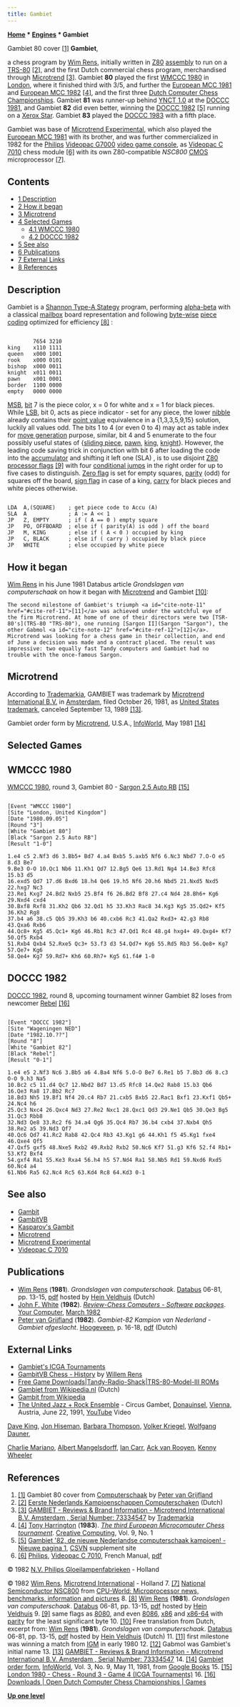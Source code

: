 ```yaml
---
title: Gambiet
---
```

**[Home](Home "Home") * [Engines](Engines "Engines") * Gambiet**

[](http://www.necoma.nl/chess.html) Gambiet 80 cover <a id="cite-note-1" href="#cite-ref-1">[1]</a>
**Gambiet**,

a chess program by [Wim Rens](Wim_Rens "Wim Rens"), initially written in [Z80](Z80 "Z80") [assembly](Assembly "Assembly") to run on a [TRS-80](TRS-80 "TRS-80") <a id="cite-note-2" href="#cite-ref-2">[2]</a>, and the first Dutch commercial chess program, merchandised through [Microtrend](Microtrend "Microtrend") <a id="cite-note-3" href="#cite-ref-3">[3]</a>. Gambiet **80** played the first [WMCCC 1980](WMCCC_1980 "WMCCC 1980") in [London](https://en.wikipedia.org/wiki/London), where it finished third with 3/5, and further the [European MCC 1981](European_MCC_1981 "European MCC 1981") and [European MCC 1982](European_MCC_1982 "European MCC 1982") <a id="cite-note-4" href="#cite-ref-4">[4]</a>, and the first three [Dutch Computer Chess Championships](Dutch_Open_Computer_Chess_Championship "Dutch Open Computer Chess Championship"). Gambiet **81** was runner-up behind [YNCT 1.0](YNCT "YNCT") at the [DOCCC 1981](DOCCC_1981 "DOCCC 1981"), and Gambiet **82** did even better, winning the [DOCCC 1982](DOCCC_1982 "DOCCC 1982") <a id="cite-note-5" href="#cite-ref-5">[5]</a> running on a [Xerox Star](https://en.wikipedia.org/wiki/Xerox_Star). Gambiet **83** played the [DOCCC 1983](DOCCC_1983 "DOCCC 1983") with a fifth place.

Gambiet was base of [Microtrend Experimental](Microtrend_Experimental "Microtrend Experimental"), which also played the [European MCC 1981](European_MCC_1981 "European MCC 1981") with its brother, and was further commercialized in 1982 for the [Philips](https://en.wikipedia.org/wiki/Philips) [Videopac G7000](https://en.wikipedia.org/wiki/Magnavox_Odyssey%C2%B2) [video game console](https://en.wikipedia.org/wiki/Video_game_console), as [Videopac C 7010](Videopac_C_7010 "Videopac C 7010") chess module <a id="cite-note-6" href="#cite-ref-6">[6]</a> with its own Z80-compatible *NSC800* [CMOS](https://en.wikipedia.org/wiki/CMOS) microprocessor <a id="cite-note-7" href="#cite-ref-7">[7]</a>.

## Contents

- [1 Description](#description)
- [2 How it began](#how-it-began)
- [3 Microtrend](#microtrend)
- [4 Selected Games](#selected-games)
  - [4.1 WMCCC 1980](#wmccc-1980)
  - [4.2 DOCCC 1982](#doccc-1982)
- [5 See also](#see-also)
- [6 Publications](#publications)
- [7 External Links](#external-links)
- [8 References](#references)

## Description

Gambiet is a [Shannon Type-A Stategy](Type_A_Strategy "Type A Strategy") program, performing [alpha-beta](Alpha-Beta "Alpha-Beta") with a classical [mailbox](Mailbox "Mailbox") board representation and following [byte-wise](Byte "Byte") [piece coding](Pieces#PieceCoding "Pieces") optimized for efficiency <a id="cite-note-8" href="#cite-ref-8">[8]</a> :

```

        7654 3210
king    x110 1111
queen   x000 1001
rook    x000 0101
bishop  x000 0011
knight  x011 0011
pawn    x001 0001
border  1100 0000
empty   0000 0000

```

[MSB](https://en.wikipedia.org/wiki/Most_significant_bit), [bit](Bit "Bit") 7 is the piece color, x = 0 for white and x = 1 for black pieces. While [LSB](https://en.wikipedia.org/wiki/Least_significant_bit), bit 0, acts as piece indicator - set for any piece, the lower [nibble](Nibble "Nibble") already contains their [point value](Point_Value "Point Value") equivalence in a {1,3,3,5,9,15} solution, luckily all values odd. The bits 1 to 4 (or even 0 to 4) may act as table index for [move generation](Move_Generation "Move Generation") purpose, similar, bit 4 and 5 enumerate to the four possibly useful states of {[sliding piece](Sliding_Pieces "Sliding Pieces"), [pawn](Pawn "Pawn"), [king](King "King"), [knight](Knight "Knight")}. However, the leading code saving trick in conjunction with bit 6 after loading the code into the [accumulator](https://en.wikipedia.org/wiki/Accumulator_%28computing%29) and shifting it left one (SLA) , is to use disjoint [Z80](Z80 "Z80") [processor flags](https://en.wikipedia.org/wiki/Flag_%28computing%29) <a id="cite-note-9" href="#cite-ref-9">[9]</a> with four [conditional jumps](https://en.wikipedia.org/wiki/Conditional_jump) in the right order for up to five cases to distinguish. [Zero flag](https://en.wikipedia.org/wiki/Zero_flag) is set for empty squares, [parity](https://en.wikipedia.org/wiki/Parity_flag) (odd) for squares off the board, [sign flag](https://en.wikipedia.org/wiki/Sign_flag) in case of a king, [carry](https://en.wikipedia.org/wiki/Carry_flag) for black pieces and white pieces otherwise.

```

LDA  A,(SQUARE)    ; get piece code to Accu (A)
SLA  A             ; A := A << 1
JP   Z, EMPTY      ; if ( A == 0 ) empty square 
JP   PO, OFFBOARD  ; else if ( parity(A) is odd ) off the board
JP   M, KING       ; else if ( A < 0 ) occupied by king
JP   C, BLACK      ; else if ( carry ) occupied by black piece
JP   WHITE         ; else occupied by white piece

```

## How it began

[Wim Rens](Wim_Rens "Wim Rens") in his June 1981 Databus article *Grondslagen van computerschaak* on how it began with [Microtrend](Microtrend "Microtrend") and Gambiet <a id="cite-note-10" href="#cite-ref-10">[10]</a>:

```
The second milestone of Gambiet's triumph <a id="cite-note-11" href="#cite-ref-11">[11]</a> was achieved under the watchful eye of the firm Microtrend. At home of one of their directors were two [TSR-80's](TRS-80 "TRS-80"), one running [Sargon II](Sargon "Sargon"), the other Gabmol <a id="cite-note-12" href="#cite-ref-12">[12]</a>. Microtrend was looking for a chess game in their collection, and end of June a decision was made and a contract placed. The result was impressive: two equally fast Tandy computers and Gambiet had no trouble with the once-famous Sargon. 

```

## Microtrend

According to [Trademarkia](https://en.wikipedia.org/wiki/Trademarkia), GAMBIET was trademark by [Microtrend International B.V.](Microtrend "Microtrend") in [Amsterdam](https://en.wikipedia.org/wiki/Amsterdam), filed October 26, 1981, as [United States trademark](https://en.wikipedia.org/wiki/United_States_trademark_law), canceled September 13, 1989 <a id="cite-note-13" href="#cite-ref-13">[13]</a>.

[](http://books.google.com/books?id=Cz4EAAAAMBAJ&pg=PA11&lpg=PA11&source=bl&ots=NNPeGit1RW&sig=OJkQ8pLSOju5EpW1DBOGPrfQXlI&hl=en&sa=X&ei=X9B0T-WTJofesgacma29DQ&sqi=2&redir_esc=y#v=onepage&q&f=false)
Gambiet order form by [Microtrend](Microtrend "Microtrend"), U.S.A., [InfoWorld](https://en.wikipedia.org/wiki/InfoWorld), May 1981 <a id="cite-note-14" href="#cite-ref-14">[14]</a>

## Selected Games

## WMCCC 1980

[WMCCC 1980](WMCCC_1980 "WMCCC 1980"), round 3, Gambiet 80 - [Sargon 2.5 Auto RB](Sargon "Sargon") <a id="cite-note-15" href="#cite-ref-15">[15]</a>

```

[Event "WMCCC 1980"]
[Site "London, United Kingdom"]
[Date "1980.09.05"]
[Round "3"]
[White "Gambiet 80"]
[Black "Sargon 2.5 Auto RB"]
[Result "1-0"]

1.e4 c5 2.Nf3 d6 3.Bb5+ Bd7 4.a4 Bxb5 5.axb5 Nf6 6.Nc3 Nbd7 7.O-O e5 8.d3 Be7 
9.Be3 O-O 10.Qc1 Nb6 11.Kh1 Qd7 12.Bg5 Qe6 13.Rd1 Ng4 14.Be3 Rfc8 15.b3 d5 
16.exd5 Qd7 17.d6 Bxd6 18.h4 Qe6 19.h5 Nf6 20.h6 Nbd5 21.Nxd5 Nxd5 22.hxg7 Nc3 
23.Re1 Kxg7 24.Bd2 Nxb5 25.Bf4 f6 26.Bd2 Bf8 27.c4 Nd4 28.Bh6+ Kg6 29.Nxd4 cxd4 
30.Bxf8 Rxf8 31.Kh2 Qb6 32.Qd1 h5 33.Kh3 Rac8 34.Kg3 Kg5 35.Qd2+ Kf5 36.Kh2 Rg8 
37.b4 a6 38.c5 Qb5 39.Kh3 b6 40.cxb6 Rc3 41.Qa2 Rxd3+ 42.g3 Rb8 43.Qxa6 Rxb6 
44.Qc8+ Kg5 45.Qc1+ Kg6 46.Rb1 Rc3 47.Qd1 Rc4 48.g4 hxg4+ 49.Qxg4+ Kf7 50.Qf5 Rxb4 
51.Rxb4 Qxb4 52.Rxe5 Qc3+ 53.f3 d3 54.Qd7+ Kg6 55.Rd5 Rb3 56.Qe8+ Kg7 57.Qe7+ Kg6 
58.Qe4+ Kg7 59.Rd7+ Kh6 60.Rh7+ Kg5 61.f4# 1-0 

```

## DOCCC 1982

[DOCCC 1982](DOCCC_1982 "DOCCC 1982"), round 8, upcoming tournament winner Gambiet 82 loses from newcomer [Rebel](Rebel "Rebel") <a id="cite-note-16" href="#cite-ref-16">[16]</a>

```

[Event "DOCCC 1982"]
[Site "Wageningen NED"]
[Date "1982.10.??"]
[Round "8"]
[White "Gambiet 82"]
[Black "Rebel"]
[Result "0-1"]

1.e4 e5 2.Nf3 Nc6 3.Bb5 a6 4.Ba4 Nf6 5.O-O Be7 6.Re1 b5 7.Bb3 d6 8.c3 O-O 9.h3 Na5 
10.Bc2 c5 11.d4 Qc7 12.Nbd2 Bd7 13.d5 Rfc8 14.Qe2 Rab8 15.b3 Qb6 16.Qe3 Ra8 17.Bb2 Rc7 
18.Bd3 Nh5 19.Bf1 Nf4 20.c4 Rb7 21.cxb5 Bxb5 22.Rac1 Bxf1 23.Kxf1 Qb5+ 24.Nc4 h6 
25.Qc3 Nxc4 26.Qxc4 Nd3 27.Re2 Nxc1 28.Qxc1 Qd3 29.Ne1 Qb5 30.Qe3 Bg5 31.Qc3 Rbb8
32.Nd3 Qe8 33.Rc2 f6 34.a4 Qg6 35.Qc4 Rb7 36.b4 cxb4 37.Nxb4 Qh5 38.Re2 a5 39.Nd3 Qf7 
40.Qc6 Qd7 41.Rc2 Rab8 42.Qc4 Rb3 43.Kg1 g6 44.Kh1 f5 45.Kg1 fxe4 46.Qxe4 Qf5 
47.Qxf5 gxf5 48.Nxe5 Rxb2 49.Rxb2 Rxb2 50.Nc6 Kf7 51.g3 Kf6 52.f4 Rb1+ 53.Kf2 Bxf4 
54.gxf4 Ra1 55.Ke3 Rxa4 56.h4 h5 57.Nd4 Ra1 58.Nb5 Rd1 59.Nxd6 Rxd5 60.Nc4 a4 
61.Nb6 Ra5 62.Nc4 Rc5 63.Kd4 Rc8 64.Kd3 0-1

```

## See also

- [Gambit](index.php?title=Gambit&action=edit&redlink=1 "Gambit (page does not exist)")
- [GambitVB](GambitVB "GambitVB")
- [Kasparov's Gambit](Kasparov%27s_Gambit "Kasparov's Gambit")
- [Microtrend](Microtrend "Microtrend")
- [Microtrend Experimental](Microtrend_Experimental "Microtrend Experimental")
- [Videopac C 7010](Videopac_C_7010 "Videopac C 7010")

## Publications

- [Wim Rens](Wim_Rens "Wim Rens") (**1981**). *Grondslagen van computerschaak*. [Databus](http://home.kpn.nl/a.dikker1/museum/databus.html) 06-81, pp. 13-15, [pdf](http://www.schaakcomputers.nl/hein_veldhuis/database/files/06-1981,%20Databus,%20Wim%20Rens,%20Grondslagen%20van%20computerschaak.pdf) hosted by [Hein Veldhuis](Hein_Veldhuis "Hein Veldhuis") (Dutch)
- [John F. White](John_F._White "John F. White") (**1982**). *[Review-Chess Computers - Software packages](http://yourcomputeronline.wordpress.com/2011/01/31/review-chess-computers/)*. [Your Computer](Your_Computer "Your Computer"), [March 1982](http://yourcomputeronline.wordpress.com/2011/01/30/march-1982-contents-and-editorial/)
- [Peter van Grijfland](http://www.necoma.nl/) (**1982**). *Gambiet-82 Kampion van Nederland - Gambiet afgeslacht*. [Hoogeveen](http://www.schaakclub-hoogeveen.nl/), p. 16-18, [pdf](http://schaakclub-hoogeveen.nl/archief/aanzet/aanzet_okt1982.pdf) (Dutch)

## External Links

- [Gambiet's ICGA Tournaments](https://www.game-ai-forum.org/icga-tournaments/program.php?id=462)
- [GambitVB Chess - History](http://gambitvb.info/History.aspx) by [Willem Rens](Wim_Rens "Wim Rens")
- [Free Game Downloads|Tandy-Radio-Shack|TRS-80-Model-III ROMs](http://www.theoldcomputer.com/roms/index.php?folder=Tandy-Radio-Shack/TRS-80-Model-III/Various/g)
- [Gambiet from Wikipedia.nl](http://nl.wikipedia.org/wiki/Gambiet) (Dutch)
- [Gambit from Wikipedia](https://en.wikipedia.org/wiki/Gambit)
- [The United Jazz + Rock Ensemble](Category:The_United_Jazz_%2B_Rock_Ensemble "Category:The United Jazz + Rock Ensemble") - Circus Gambet, [Donauinsel](https://en.wikipedia.org/wiki/Donauinsel), [Vienna](https://en.wikipedia.org/wiki/Vienna), Austria, June 22, 1991, [YouTube](https://en.wikipedia.org/wiki/YouTube) Video

[Dave King](<https://de.wikipedia.org/wiki/Dave_King_(Bassist)>), [Jon Hiseman](Category:Jon_Hiseman "Category:Jon Hiseman"), [Barbara Thompson](Category:Barbara_Thompson "Category:Barbara Thompson"), [Volker Kriegel](Category:Volker_Kriegel "Category:Volker Kriegel"), [Wolfgang Dauner](Category:Wolfgang_Dauner "Category:Wolfgang Dauner"),

[Charlie Mariano](Category:Charlie_Mariano "Category:Charlie Mariano"), [Albert Mangelsdorff](Category:Albert_Mangelsdorff "Category:Albert Mangelsdorff"), [Ian Carr](Category:Ian_Carr "Category:Ian Carr"), [Ack van Rooyen](https://en.wikipedia.org/wiki/Ack_van_Rooyen), [Kenny Wheeler](https://en.wikipedia.org/wiki/Kenny_Wheeler)

## References

1. <a id="cite-ref-1" href="#cite-note-1">[1]</a> Gambiet 80 cover from [Computerschaak](http://www.necoma.nl/chess.html) by [Peter van Grijfland](http://www.necoma.nl/)
1. <a id="cite-ref-2" href="#cite-note-2">[2]</a> [Eerste Nederlands Kampioenschappen Computerschaken](http://www.csvnsupplementsite.nl/csvnp2.html) (Dutch)
1. <a id="cite-ref-3" href="#cite-note-3">[3]</a> [GAMBIET - Reviews & Brand Information - Microtrend International B.V. Amsterdam , Serial Number: 73334547](http://www.trademarkia.com/gambiet-73334547.html) by [Trademarkia](https://en.wikipedia.org/wiki/Trademarkia)
1. <a id="cite-ref-4" href="#cite-note-4">[4]</a> [Tony Harrington](Tony_Harrington "Tony Harrington") (**1983**). *[The third European Microcomputer Chess tournament](http://www.atarimagazines.com/creative/v9n1/123_The_third_European_Microc.php)*. [Creative Computing](Creative_Computing "Creative Computing"), Vol. 9, No. 1
1. <a id="cite-ref-5" href="#cite-note-5">[5]</a> [Gambiet '82, de nieuwe Nederlandse computerschaak kampioen! - Nieuwe pagina 1](http://www.csvnsupplementsite.nl/CSVNPAGINA1.html), [CSVN](CSVN "CSVN") supplement site
1. <a id="cite-ref-6" href="#cite-note-6">[6]</a> [Philips](https://en.wikipedia.org/wiki/Philips), [Videopac C 7010](Videopac_C_7010 "Videopac C 7010"), French Manual, [pdf](http://www.6502man.com/tempo/VIDEOPAC%20CHESS%20%20C7010.pdf)

© 1982 [N.V. Philips Gloeilampenfabrieken](https://en.wikipedia.org/wiki/Philips#History) - Holland

© 1982 [Wim Rens](Wim_Rens "Wim Rens"), [Microtrend International](Microtrend "Microtrend") - Holland
7\. <a id="cite-ref-7" href="#cite-note-7">[7]</a> [National Semiconductor NSC800](http://www.cpu-world.com/CPUs/NSC800/index.html) from [CPU-World: Microprocessor news, benchmarks, information and pictures](http://www.cpu-world.com/index.html)
8\. <a id="cite-ref-8" href="#cite-note-8">[8]</a> [Wim Rens](Wim_Rens "Wim Rens") (**1981**). *Grondslagen van computerschaak*. [Databus](http://home.kpn.nl/a.dikker1/museum/databus.html) 06-81, pp. 13-15, [pdf](http://www.schaakcomputers.nl/hein_veldhuis/database/files/06-1981,%20Databus,%20Wim%20Rens,%20Grondslagen%20van%20computerschaak.pdf) hosted by [Hein Veldhuis](Hein_Veldhuis "Hein Veldhuis")
9\. <a id="cite-ref-9" href="#cite-note-9">[9]</a> same flags as [8080](8080 "8080"), and even [8086](8086 "8086"), [x86](X86 "X86") and [x86-64](X86-64 "X86-64") with [parity](https://en.wikipedia.org/wiki/Parity_flag) for the least significant byte
10\. <a id="cite-ref-10" href="#cite-note-10">[10]</a> Free translation from Dutch, excerpt from: [Wim Rens](Wim_Rens "Wim Rens") (**1981**). *Grondslagen van computerschaak*. [Databus](http://home.kpn.nl/a.dikker1/museum/databus.html) 06-81, pp. 13-15, [pdf](http://www.schaakcomputers.nl/hein_veldhuis/database/files/06-1981,%20Databus,%20Wim%20Rens,%20Grondslagen%20van%20computerschaak.pdf) hosted by [Hein Veldhuis](Hein_Veldhuis "Hein Veldhuis") (Dutch)
11\. <a id="cite-ref-11" href="#cite-note-11">[11]</a> first milestone was winning a match from [IGM](IGM "IGM") in early 1980
12\. <a id="cite-ref-12" href="#cite-note-12">[12]</a> Gabmol was Gambiet's initial name
13\. <a id="cite-ref-13" href="#cite-note-13">[13]</a> [GAMBIET - Reviews & Brand Information - Microtrend International B.V. Amsterdam , Serial Number: 73334547](http://www.trademarkia.com/gambiet-73334547.html)
14\. <a id="cite-ref-14" href="#cite-note-14">[14]</a> [Gambiet order form](http://books.google.com/books?id=Cz4EAAAAMBAJ&pg=PA11&lpg=PA11&source=bl&ots=NNPeGit1RW&sig=OJkQ8pLSOju5EpW1DBOGPrfQXlI&hl=en&sa=X&ei=X9B0T-WTJofesgacma29DQ&sqi=2&redir_esc=y#v=onepage&q&f=false), [InfoWorld](https://en.wikipedia.org/wiki/InfoWorld), Vol. 3, No. 9, May 11, 1981, from [Google Books](https://en.wikipedia.org/wiki/Google_Books)
15\. <a id="cite-ref-15" href="#cite-note-15">[15]</a> [London 1980 - Chess - Round 3 - Game 4 (ICGA Tournaments)](https://www.game-ai-forum.org/icga-tournaments/round.php?tournament=13&round=3&id=4)
16\. <a id="cite-ref-16" href="#cite-note-16">[16]</a> [Downloads | Open Dutch Computer Chess Championships | Games](http://www.csvn.nl/index.php?option=com_docman&task=cat_view&gid=37&Itemid=26&lang=en&limitstart=30)

**[Up one level](Engines "Engines")**

